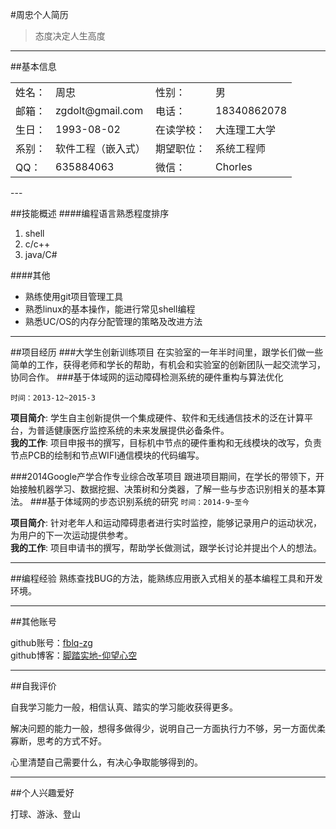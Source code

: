 #周忠个人简历

> 态度决定人生高度

---
##基本信息

<table>
    <tr>
        <td>姓名：</td><td>周忠</td><td>性别：</td><td>男</td>
    </tr>
    <tr>
        <td>邮箱：</td><td>zgdolt@gmail.com</td><td>电话：</td><td>18340862078</td>
    </tr>
    <tr>
    <td>生日：</td><td>1993-08-02</td><td>在读学校：</td><td>大连理工大学</td>
    </tr>
     <tr>
    <td>系别：</td><td>软件工程（嵌入式）</td><td>期望职位：</td><td>系统工程师</td>
    </tr>
    <tr>
    <td>QQ：</td><td>635884063</td><td>微信：</td><td>Chorles</td>
    </tr>
</table>
---

##技能概述
####编程语言熟悉程度排序
1. shell
2. c/c++
3. java/C#

####其他
* 熟练使用git项目管理工具
* 熟悉linux的基本操作，能进行常见shell编程
* 熟悉UC/OS的内存分配管理的策略及改进方法

---



##项目经历
###大学生创新训练项目
在实验室的一年半时间里，跟学长们做一些简单的工作，获得老师和学长的帮助，有机会和实验室的创新团队一起交流学习，协同合作。
###基于体域网的运动障碍检测系统的硬件重构与算法优化

`时间：2013-12~2015-3`

**项目简介**: 学生自主创新提供一个集成硬件、软件和无线通信技术的泛在计算平台，为普适健康医疗监控系统的未来发展提供必备条件。   
**我的工作**: 项目申报书的撰写，目标机中节点的硬件重构和无线模块的改写，负责节点PCB的绘制和节点WIFI通信模块的代码编写。


###2014Google产学合作专业综合改革项目
跟进项目期间，在学长的带领下，开始接触机器学习、数据挖掘、决策树和分类器，了解一些与步态识别相关的基本算法。
###基于体域网的步态识别系统的研究
`时间：2014-9~至今`

**项目简介**: 针对老年人和运动障碍患者进行实时监控，能够记录用户的运动状况，为用户的下一次运动提供参考。   
**我的工作**: 项目申请书的撰写，帮助学长做测试，跟学长讨论并提出个人的想法。

---

##编程经验
熟练查找BUG的方法，能熟练应用嵌入式相关的基本编程工具和开发环境。

---
##其他账号

github账号：[fblq-zg](https://github.com/fblq-zg)      
github博客：[脚踏实地-仰望心空](https://fblq-zg.github.io/)


---

##自我评价

自我学习能力一般，相信认真、踏实的学习能收获得更多。

解决问题的能力一般，想得多做得少，说明自己一方面执行力不够，另一方面优柔寡断，思考的方式不好。

心里清楚自己需要什么，有决心争取能够得到的。


---

##个人兴趣爱好

打球、游泳、登山